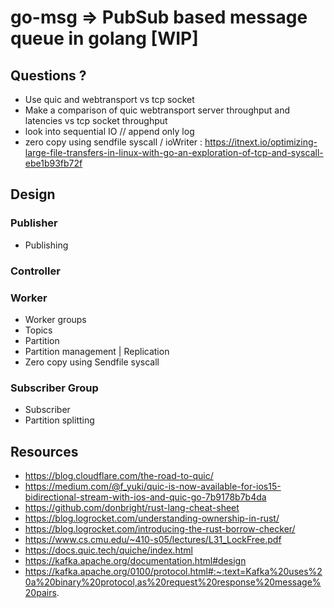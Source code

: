 # go-msg => PubSub based message queue in golang [WIP]

## Questions ?

-   Use quic and webtransport vs tcp socket
-   Make a comparison of quic webtransport server throughput and latencies vs
    tcp socket throughput
-   look into sequential IO // append only log
-   zero copy using sendfile syscall / ioWriter :
    https://itnext.io/optimizing-large-file-transfers-in-linux-with-go-an-exploration-of-tcp-and-syscall-ebe1b93fb72f

## Design

### Publisher

-   Publishing

### Controller

### Worker

-   Worker groups
-   Topics
-   Partition
-   Partition management | Replication
-   Zero copy using Sendfile syscall

### Subscriber Group

-   Subscriber
-   Partition splitting

## Resources

-   https://blog.cloudflare.com/the-road-to-quic/
-   https://medium.com/@f_yuki/quic-is-now-available-for-ios15-bidirectional-stream-with-ios-and-quic-go-7b9178b7b4da
-   https://github.com/donbright/rust-lang-cheat-sheet
-   https://blog.logrocket.com/understanding-ownership-in-rust/
-   https://blog.logrocket.com/introducing-the-rust-borrow-checker/
-   https://www.cs.cmu.edu/~410-s05/lectures/L31_LockFree.pdf
-   https://docs.quic.tech/quiche/index.html
-   https://kafka.apache.org/documentation.html#design
-   https://kafka.apache.org/0100/protocol.html#:~:text=Kafka%20uses%20a%20binary%20protocol,as%20request%20response%20message%20pairs.
